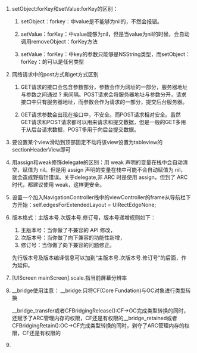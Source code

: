 1. setObject:forKey和setValue:forKey的区别：

   1. setObject：forkey：中value是不能够为nil的，不然会报错。

   2. setValue：forKey：中value能够为nil，但是当value为nil的时候，会自动调用removeObject：forKey方法

   3. setValue：forKey：中key的参数只能够是NSString类型，而setObject：forKey：的可以是任何类型

2. 网络请求中的post方式和get方式区别

   1. GET请求的接口会包含参数部分，参数会作为网址的一部分，服务器地址与参数之间通过 ? 来间隔。POST请求会将服务器地址与参数分开，请求接口中只有服务器地址，而参数会作为请求的一部分，提交后台服务器。

   2. GET请求参数会出现在接口中，不安全。而POST请求相对安全。虽然GET请求和POST请求都可以用来请求和提交数据，但是一般的GET多用于从后台请求数据，POST多用于向后台提交数据。

3. 要设置某个view滑动到顶部固定不动将该view设置为tableview的sectionHeaderView即可

4. 用assign和weak修饰delegate的区别：用 weak 声明的变量在栈中会自动清空，赋值为 nil。但是用 assign 声明的变量在栈中可能不会自动赋值为 nil，就会造成野指针错误。关于delegate,非 ARC 时是使用 assign，但到了 ARC 时代，都建议使用 weak，这样更安全。

5. 设置一个加入NavigationController栈中的viewController的frame从导航栏下方开始：self.edgesForExtendedLayout = UIRectEdgeNone;

6. 版本格式：主版本号.次版本号.修订号，版本号递增规则如下：  
   1. 主版本号：当你做了不兼容的 API 修改，  
   2. 次版本号：当你做了向下兼容的功能性新增，  
   3. 修订号：当你做了向下兼容的问题修正。

   先行版本号及版本编译信息可以加到“主版本号.次版本号.修订号”的后面，作为延伸。

7. \[UIScreen mainScreen\].scale.指当前屏幕分辨率

8. \_\_bridge使用注意：                                                                                                                                                                                \_\_bridge:只将CF\(Core Fundation\)与OC对象进行类型转换

   \_\_bridge\_transfer或者CFBridgingRelease\(\):CF-&gt;OC完成类型转换的同时，还赋予了ARC管理内存的权限，CF还是有权限的\_\_bridge\_retained或者CFBridgingRetain\(\):OC-&gt;CF完成类型转换的同时，剥夺了ARC管理内存的权限，CF还是有权限的

9. 
  







